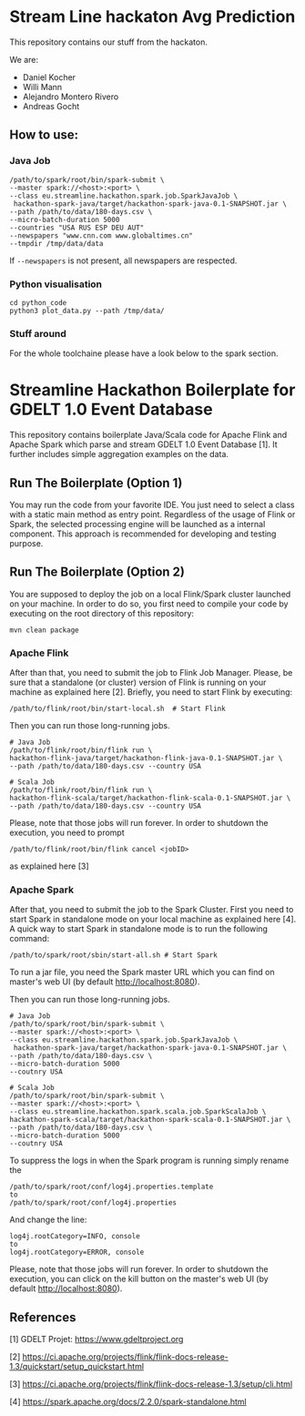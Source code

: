 # Stream Line hackaton Avg Prediction

This repository contains our stuff from the hackaton.

We are:
* Daniel Kocher
* Willi Mann
* Alejandro Montero Rivero
* Andreas Gocht

## How to use:

### Java Job

```
/path/to/spark/root/bin/spark-submit \
--master spark://<host>:<port> \
--class eu.streamline.hackathon.spark.job.SparkJavaJob \
 hackathon-spark-java/target/hackathon-spark-java-0.1-SNAPSHOT.jar \
--path /path/to/data/180-days.csv \
--micro-batch-duration 5000
--countries "USA RUS ESP DEU AUT"
--newspapers "www.cnn.com www.globaltimes.cn"
--tmpdir /tmp/data/data
```

If `--newspapers` is not present, all newspapers are respected. 

### Python visualisation

```
cd python_code
python3 plot_data.py --path /tmp/data/
```

### Stuff around

For the whole toolchaine please have a look below to the spark section.

# Streamline Hackathon Boilerplate for GDELT 1.0 Event Database

This repository contains boilerplate Java/Scala code for Apache Flink and Apache Spark which parse and stream GDELT 1.0 Event Database [1]. It further includes simple aggregation examples on the data.

## Run The Boilerplate (Option 1)

You may run the code from your favorite IDE. You just need to select a class with a static main method as entry point.
Regardless of the usage of Flink or Spark, the selected processing engine will be launched as a internal component.
This approach is recommended for developing and testing purpose.

## Run The Boilerplate (Option 2)

You are supposed to deploy the job on a local Flink/Spark cluster launched on your machine. In order to do so, you first need
to compile your code by executing on the root directory of this repository:
```
mvn clean package
```
### Apache Flink
After than that, you need to submit the job to Flink Job Manager.
Please, be sure that a standalone (or cluster) version of Flink is running on your machine as explained here [2].
Briefly, you need to start Flink by executing:
```
/path/to/flink/root/bin/start-local.sh  # Start Flink
```
Then you can run those long-running jobs.
```
# Java Job
/path/to/flink/root/bin/flink run \
hackathon-flink-java/target/hackathon-flink-java-0.1-SNAPSHOT.jar \
--path /path/to/data/180-days.csv --country USA

# Scala Job
/path/to/flink/root/bin/flink run \
hackathon-flink-scala/target/hackathon-flink-scala-0.1-SNAPSHOT.jar \
--path /path/to/data/180-days.csv --country USA
```
Please, note that those jobs will run forever. In order to shutdown the execution, you need to prompt
```
/path/to/flink/root/bin/flink cancel <jobID>
```
as explained here [3]

### Apache Spark
After that, you need to submit the job to the Spark Cluster.
First you need to start Spark in standalone mode on your local machine as explained here [4].
A quick way to start Spark in standalone mode is to run the following command:
```
/path/to/spark/root/sbin/start-all.sh # Start Spark
```
To run a jar file, you need the Spark master URL which you can find on master's web UI 
(by default [http://localhost:8080]( http://localhost:8080)).

Then you can run those long-running jobs.
```
# Java Job
/path/to/spark/root/bin/spark-submit \
--master spark://<host>:<port> \
--class eu.streamline.hackathon.spark.job.SparkJavaJob \
 hackathon-spark-java/target/hackathon-spark-java-0.1-SNAPSHOT.jar \
--path /path/to/data/180-days.csv \
--micro-batch-duration 5000
--coutnry USA

# Scala Job
/path/to/spark/root/bin/spark-submit \
--master spark://<host>:<port> \
--class eu.streamline.hackathon.spark.scala.job.SparkScalaJob \
hackathon-spark-scala/target/hackathon-spark-scala-0.1-SNAPSHOT.jar \
--path /path/to/data/180-days.csv \
--micro-batch-duration 5000
--coutnry USA

```

To suppress the logs in when the Spark program is running simply rename the 
```
/path/to/spark/root/conf/log4j.properties.template 
to 
/path/to/spark/root/conf/log4j.properties
```
And change the line:
```
log4j.rootCategory=INFO, console
to
log4j.rootCategory=ERROR, console
```
Please, note that those jobs will run forever. In order to shutdown the execution, you can click on the kill button on the 
master's web UI (by default [http://localhost:8080]( http://localhost:8080)).


## References
[1] GDELT Projet: https://www.gdeltproject.org

[2] https://ci.apache.org/projects/flink/flink-docs-release-1.3/quickstart/setup_quickstart.html

[3] https://ci.apache.org/projects/flink/flink-docs-release-1.3/setup/cli.html

[4] https://spark.apache.org/docs/2.2.0/spark-standalone.html
